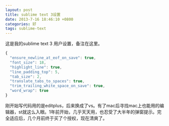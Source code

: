 ```yaml
---
layout: post
title: sublime text 3设置
date: 2013-7-16 18:46:10 +0800
categories: 好
tags: sublime-text
---
```


这是我的sublime text 3 用户设置，备注在这里。

```js
{
  "ensure_newline_at_eof_on_save": true,
  "font_size": 18,
  "highlight_line": true,
  "line_padding_top": 5,
  "tab_size": 2,
  "translate_tabs_to_spaces": true,
  "trim_trailing_white_space_on_save": true,
  "word_wrap": true
}
```

刚开始写代码用的是editplus，后来换成了vs。有了mac后寻找mac上也能用的编辑器，st就这么入眼。1年前开始，几乎天天用，也忍受了大半年的弹窗提示。完全适应后，几个月前终于买了个授权，现在清爽了。

